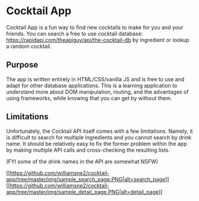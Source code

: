 # Cocktail App

Cocktail App is a fun way to find new cocktails to make for you and your friends. You can search a free to use cocktail database: https://rapidapi.com/theapiguy/api/the-cocktail-db by ingredient or lookup a random cocktail.

## Purpose

The app is written entirely in HTML/CSS/vanilla JS and is free to use and adapt for other database applications. This is a learning application to understand more about DOM manipulation, routing, and the advantages of using frameworks, while knowing that you can get by without them.

## Limitations

Unfortunately, the Cocktail API itself comes with a few limitations. Namely, it is difficult to search for multiple ingredients and you cannot search by drink name. It should be relatively easy to fix the former problem within the app by making multiple API calls and cross-checking the resulting lists.

(FYI some of the drink names in the API are somewhat NSFW)

[[https://github.com/williamsne2/cocktail-app/tree/master/img/sample_search_page.PNG|alt=search_page]]
[[https://github.com/williamsne2/cocktail-app/tree/master/img/sample_detail_page.PNG|alt=detail_page]]
